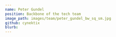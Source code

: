 ```yaml
---
name: Peter Gundel
position: Backbone of the tech team
image_path: images/team/peter_gundel_bw_sq_sm.jpg
github: cynektix
blurb:
---
```

